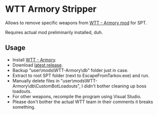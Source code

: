 # WTT Armory Stripper
Allows to remove specific weapons from [WTT - Armory mod](https://hub.sp-tarkov.com/files/file/2952-wtt-armory) for SPT.

Requires actual mod preliminarily installed, duh.

## Usage
- Install [WTT - Armory](https://hub.sp-tarkov.com/files/file/2952-wtt-armory/).
- Download [latest release](https://github.com/Mugnum/SPT_WTTArmoryStripper/releases).
- Backup "user\mods\WTT-Armory\db\" folder just in case.
- Extract to root SPT folder (next to EscapeFromTarkov.exe) and run.
- Manually delete files in "user\mods\WTT-Armory\db\CustomBotLoadouts\", I didn't bother cleaning up boss loadouts.
- For other weapons, recompile the program using Visual Studio.
- Please don't bother the actual WTT team in their comments it breaks something.
